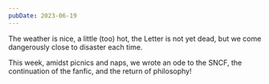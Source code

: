 ```yaml
---
pubDate: 2023-06-19
---
```


The weather is nice, a little (too) hot, the Letter is not yet dead, but we come dangerously close to disaster each time.

This week, amidst picnics and naps, we wrote an ode to the SNCF, the continuation of the fanfic, and the return of philosophy!